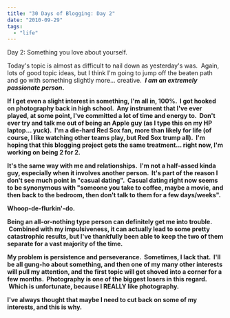 ```yaml
---
title: "30 Days of Blogging: Day 2"
date: "2010-09-29"
tags:
  - "life"
---
```


Day 2: Something you love about yourself.

Today's topic is almost as difficult to nail down as yesterday's was.  Again, lots of good topic ideas, but I think I'm going to jump off the beaten path and go with something slightly more... creative.  **_I am an extremely passionate person_.**

**If I get even a slight interest in something, I'm all in, 100%.  I got hooked on photography back in high school.  Any instrument that I've ever played, at some point, I've committed a lot of time and energy to.  Don't ever try and talk me out of being an Apple guy (as I type this on my HP laptop... yuck).  I'm a die-hard Red Sox fan, more than likely for life (of course, I like watching other teams play, but Red Sox trump all).  I'm hoping that this blogging project gets the same treatment... right now, I'm working on being 2 for 2.**

**It's the same way with me and relationships.  I'm not a half-assed kinda guy, especially when it involves another person.  It's part of the reason I don't see much point in "casual dating".  Casual dating right now seems to be synonymous with "someone you take to coffee, maybe a movie, and then back to the bedroom, then don't talk to them for a few days/weeks".**

**Whoop-de-flurkin'-do.**

**Being an all-or-nothing type person can definitely get me into trouble.  Combined with my impulsiveness, it can actually lead to some pretty catastrophic results, but I've thankfully been able to keep the two of them separate for a vast majority of the time.**

**My problem is persistence and perseverance.  Sometimes, I lack that.  I'll be all gung-ho about something, and then one of my many other interests will pull my attention, and the first topic will get shoved into a corner for a few months.  Photography is one of the biggest losers in this regard.  Which is unfortunate, because I REALLY like photography.**

**I've always thought that maybe I need to cut back on some of my interests, and this is why.**
